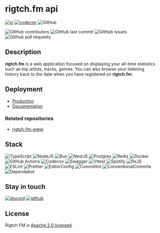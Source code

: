 # rigtch.fm api

[![ci](https://github.com/Rigtch/rigtch-music-api/actions/workflows/main.yml/badge.svg)](https://github.com/Rigtch/rigtch-music-api/actions/workflows/main.yml)
[![codecov](https://codecov.io/gh/Rigtch/rigtch-fm-api/graph/badge.svg?token=gIEWRSKglY)](https://codecov.io/gh/Rigtch/rigtch-fm-api)
![GitHub](https://img.shields.io/github/license/Rigtch/rigtch-fm-api)

![GitHub contributors](https://img.shields.io/github/contributors/Rigtch/rigtch-music-api)
![GitHub last commit](https://img.shields.io/github/last-commit/Rigtch/rigtch-music-api)
![GitHub issues](https://img.shields.io/github/issues/Rigtch/rigtch-music-api)
![GitHub pull requests](https://img.shields.io/github/issues-pr/Rigtch/rigtch-music-api)

## Description

**rigtch.fm** is a web application focused on displaying your all-time statistics
such as top artists, tracks, genres.
You can also browse your listening history back to the date
when you have registered on **rigtch.fm**.

## Deployment

- [Production](https://rigtch-fm-api.up.railway.app)
- [Documentation](https://rigtch-fm-api.up.railway.app/api)

### Related repositories

- [rigtch-fm-www](https://github.com/Rigtch/rigtch-fm-www)

## Stack

![TypeScript](https://img.shields.io/badge/TypeScript-007ACC?style=for-the-badge&logo=typescript&logoColor=white)
![NodeJS](https://img.shields.io/badge/Node.js-43853D?style=for-the-badge&logo=node.js&logoColor=white)
![Bun](https://img.shields.io/badge/Bun-%23000000.svg?style=for-the-badge&logo=bun&logoColor=white)
![NestJS](https://img.shields.io/badge/nestjs-%23E0234E.svg?style=for-the-badge&logo=nestjs&logoColor=white)
![Postgres](https://img.shields.io/badge/postgres-%23316192.svg?style=for-the-badge&logo=postgresql&logoColor=white)
![Redis](https://img.shields.io/badge/redis-%23DD0031.svg?style=for-the-badge&logo=redis&logoColor=white)
![Docker](https://img.shields.io/badge/docker-%230db7ed.svg?style=for-the-badge&logo=docker&logoColor=white)
![GitHub Actions](https://img.shields.io/badge/github%20actions-%232671E5.svg?style=for-the-badge&logo=githubactions&logoColor=white)
![Codecov](https://img.shields.io/badge/codecov-%23ff0077.svg?style=for-the-badge&logo=codecov&logoColor=white)
![Swagger](https://img.shields.io/badge/-Swagger-%23Clojure?style=for-the-badge&logo=swagger&logoColor=white)
![Vitest](https://img.shields.io/badge/-Vitest-%252529?style=for-the-badge&logo=vitest&logoColor=FCC72B)
![Spotify](https://img.shields.io/badge/Spotify-1ED760?style=for-the-badge&logo=spotify&logoColor=white)
![RxJS](https://img.shields.io/badge/rxjs-%23B7178C.svg?style=for-the-badge&logo=reactivex&logoColor=white)
![ESLint](https://img.shields.io/badge/eslint-3A33D1?style=for-the-badge&logo=eslint&logoColor=white)
![Prettier](https://img.shields.io/badge/prettier-1A2C34?style=for-the-badge&logo=prettier&logoColor=F7BA3E)
![EditorConfig](https://img.shields.io/badge/Editor%20Config-E0EFEF?style=for-the-badge&logo=editorconfig&logoColor=000)
![Commitlint](https://img.shields.io/badge/commitlint-000000.svg?style=for-the-badge&logo=commitlint&logoColor=white)
![ConventionalCommits](https://img.shields.io/badge/Conventional%20Commits-FE5196.svg?style=for-the-badge&logo=Conventional-Commits&logoColor=white)
![Dependabot](https://img.shields.io/badge/dependabot-025E8C?style=for-the-badge&logo=dependabot&logoColor=white)

## Stay in touch

[![discord](https://img.shields.io/badge/Discord-7289DA?style=for-the-badge&logo=discord&logoColor=white)](https://discord.gg/kuQFdzJhTy)
[![github](https://img.shields.io/badge/GitHub-100000?style=for-the-badge&logo=github&logoColor=white)](https://github.com/Rigtch)

## License

Rigtch FM is [Apache 2.0 licensed](LICENSE).

